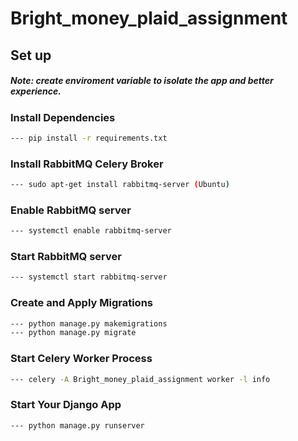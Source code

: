 # Bright_money_plaid_assignment

## Set up
##### Note: create enviroment variable to isolate the app and better experience.

### Install Dependencies
```bash
--- pip install -r requirements.txt 
```
### Install RabbitMQ Celery Broker
```bash
--- sudo apt-get install rabbitmq-server (Ubuntu)
```

### Enable RabbitMQ server

```bash
--- systemctl enable rabbitmq-server
```

### Start RabbitMQ server

```bash
--- systemctl start rabbitmq-server
```
### Create and Apply Migrations
```bash
--- python manage.py makemigrations
--- python manage.py migrate
```


### Start Celery Worker Process
```bash
--- celery -A Bright_money_plaid_assignment worker -l info
```


### Start Your Django App
```bash
--- python manage.py runserver
```
